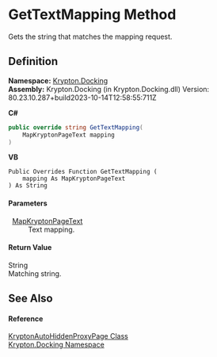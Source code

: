 # GetTextMapping Method


Gets the string that matches the mapping request.



## Definition
**Namespace:** <a href="98399376-cf41-9454-4b4d-4fab2ca20bc7.md">Krypton.Docking</a>  
**Assembly:** Krypton.Docking (in Krypton.Docking.dll) Version: 80.23.10.287+build2023-10-14T12:58:55:711Z

**C#**
``` C#
public override string GetTextMapping(
	MapKryptonPageText mapping
)
```
**VB**
``` VB
Public Overrides Function GetTextMapping ( 
	mapping As MapKryptonPageText
) As String
```



#### Parameters
<dl><dt>  <a href="34450203-091a-815b-cefa-f5c3403e4d68.md">MapKryptonPageText</a></dt><dd>Text mapping.</dd></dl>

#### Return Value
String  
Matching string.

## See Also


#### Reference
<a href="4312cd84-80e1-bd84-301b-3a2bc63e5da3.md">KryptonAutoHiddenProxyPage Class</a>  
<a href="98399376-cf41-9454-4b4d-4fab2ca20bc7.md">Krypton.Docking Namespace</a>  
